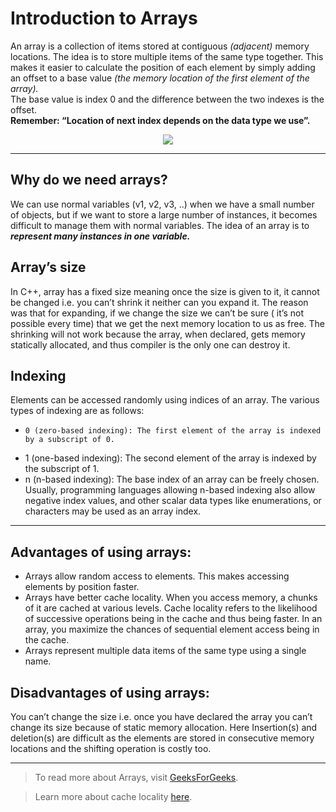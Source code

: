 # Introduction to Arrays

An array is a collection of items stored at contiguous *(adjacent)* memory locations. The idea is to store multiple items of the same type together. This makes it easier to calculate the position of each element by simply adding an offset to a base value *(the memory location of the first element of the array).*  
The base value is index 0 and the difference between the two indexes is the offset.  
__Remember: “Location of next index depends on the data type we use”.__

<div align='center'>
<img src=https://beginnersbook.com/wp-content/uploads/2018/10/array.jpg>
</div>

---

## Why do we need arrays?

We can use normal variables (v1, v2, v3, ..) when we have a small number of objects, but if we want to store a large number of instances, it becomes difficult to manage them with normal variables. The idea of an array is to __*represent many instances in one variable.*__

## Array’s size

In C++, array has a fixed size meaning once the size is given to it, it cannot be changed i.e. you can’t shrink it neither can you expand it. The reason was that for expanding, if we change the size we can’t be sure ( it’s not possible every time) that we get the next memory location to us as free. The shrinking will not work because the array, when declared, gets memory statically allocated, and thus compiler is the only one can destroy it.

## Indexing

Elements can be accessed randomly using indices of an array. The various types of indexing are as follows:

*     0 (zero-based indexing): The first element of the array is indexed by a subscript of 0.
* 1 (one-based indexing): The second element of the array is indexed by the subscript of 1.
* n (n-based indexing): The base index of an array can be freely chosen. Usually, programming languages allowing n-based indexing also allow negative index values, and other scalar data types like enumerations, or characters may be used as an array index.
---

## Advantages of using arrays:

* Arrays allow random access to elements. This makes accessing elements by position faster.
* Arrays have better cache locality. When you access memory, a chunks of it are cached at various levels. Cache locality refers to the likelihood of successive operations being in the cache and thus being faster. In an array, you maximize the chances of sequential element access being in the cache.
* Arrays represent multiple data items of the same type using a single name.

## Disadvantages of using arrays:
You can’t change the size i.e. once you have declared the array you can’t change its size because of static memory allocation. Here Insertion(s) and deletion(s) are difficult as the elements are stored in consecutive memory locations and the shifting operation is costly too.

___

> To read more about Arrays, visit [GeeksForGeeks](https://www.geeksforgeeks.org/introduction-to-arrays/).

>Learn more about cache locality [here](https://stackoverflow.com/questions/12065774/why-does-cache-locality-matter-for-array-performance).
